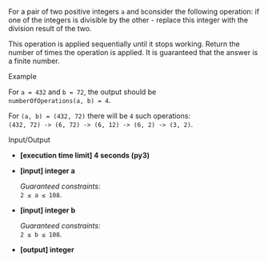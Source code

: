 
For a pair of two positive integers  `a`  and  `b`consider the following operation: if one of the integers is divisible by the other - replace this integer with the division result of the two.

This operation is applied sequentially until it stops working. Return the number of times the operation is applied. It is guaranteed that the answer is a finite number.

Example

For  `a = 432`  and  `b = 72`, the output should be  
`numberOfOperations(a, b) = 4`.

For  `(a, b) = (432, 72)`  there will be  `4`  such operations:  
`(432, 72) -> (6, 72) -> (6, 12) -> (6, 2) -> (3, 2)`.

Input/Output

-   **[execution time limit] 4 seconds (py3)**
    
-   **[input] integer a**
    
    _Guaranteed constraints:_  
    `2 ≤ a ≤ 108`.
    
-   **[input] integer b**
    
    _Guaranteed constraints:_  
    `2 ≤ b ≤ 108`.
    
-   **[output] integer**